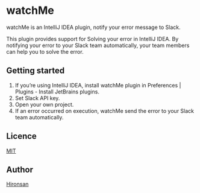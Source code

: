 # watchMe
watchMe is an IntelliJ IDEA plugin, notify your error message to Slack.

This plugin provides support for Solving your error in IntelliJ IDEA.
By notifying your error to your Slack team automatically, your team members can help you to solve the error.

## Getting started
1. If you’re using IntelliJ IDEA, install watchMe plugin in Preferences | Plugins - Install JetBrains plugins.
2. Set Slack API key.
3. Open your own project.
4. If an error occurred on execution, watchMe send the error to your Slack team automatically.

## Licence

[MIT](https://github.com/chakki-works/watchMe/blob/master/LICENSE)

## Author

[Hironsan](https://github.com/Hironsan)